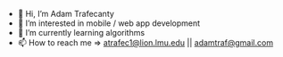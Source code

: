 - 👋 Hi, I’m Adam Trafecanty
- 👀 I’m interested in mobile / web app development
- 🌱 I’m currently learning algorithms
- 📫 How to reach me => atrafec1@lion.lmu.edu || adamtraf@gmail.com

<!---
atrafec1/atrafec1 is a ✨ special ✨ repository because its `README.md` (this file) appears on your GitHub profile.
You can click the Preview link to take a look at your changes.
--->
